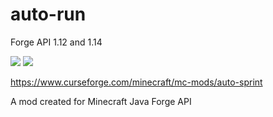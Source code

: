# auto-run 

Forge API 1.12 and 1.14

 [![](http://cf.way2muchnoise.eu/348584.svg)](https://minecraft.curseforge.com/projects/auto-sprint) [![](http://cf.way2muchnoise.eu/versions/348584.svg)](https://minecraft.curseforge.com/projects/auto-sprint)


https://www.curseforge.com/minecraft/mc-mods/auto-sprint

A mod created for Minecraft Java Forge API
